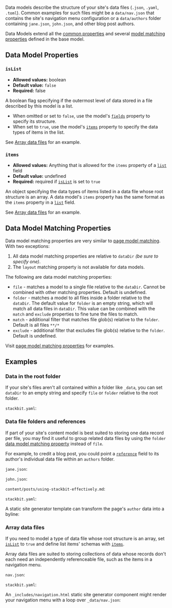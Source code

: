 Data models describe the structure of your site's data files (`.json`, `.yaml`, `.toml`). Common examples for such files might be a `data/nav.json` that contains the site's navigation menu configuration or a `data/authors` folder containing `jane.json`, `john.json`, and other blog post authors.

Data Models extend all the [common properties](https://www.stackbit.com/docs/reference/stackbit-yaml/models/#common_model_properties) and several [model matching properties](https://www.stackbit.com/docs/reference/stackbit-yaml/models/#model_matching_properties) defined in the base model.

## [](https://www.stackbit.com/docs/reference/stackbit-yaml/data-models/#data_model_properties)Data Model Properties

### [](https://www.stackbit.com/docs/reference/stackbit-yaml/data-models/#islist)`isList`

-   **Allowed values:** boolean
-   **Default value:** `false`
-   **Required:** false

A boolean flag specifying if the outermost level of data stored in a file described by this model is a list.

-   When omitted or set to `false`, use the model's [`fields`](https://www.stackbit.com/docs/reference/stackbit-yaml/fields/#field_properties) property to specify its structure.
-   When set to `true`, use the model's [`items`](https://www.stackbit.com/docs/reference/stackbit-yaml/data-models/#items) property to specify the data types of items in the list.

See [Array data files](https://www.stackbit.com/docs/reference/stackbit-yaml/data-models/#array_data_files) for an example.

### [](https://www.stackbit.com/docs/reference/stackbit-yaml/data-models/#items)`items`

-   **Allowed values:** Anything that is allowed for the `items` property of a [`list`](https://www.stackbit.com/docs/reference/stackbit-yaml/fields/#list_field) field
-   **Default value:** undefined
-   **Required:** required if [`isList`](https://www.stackbit.com/docs/reference/stackbit-yaml/data-models/#islist) is set to `true`

An object specifying the data types of items listed in a data file whose root structure is an array. A data model's `items` property has the same format as the `items` property in a [`list`](https://www.stackbit.com/docs/reference/stackbit-yaml/fields/#list_field) field.

See [Array data files](https://www.stackbit.com/docs/reference/stackbit-yaml/data-models/#array_data_files) for an example.

## [](https://www.stackbit.com/docs/reference/stackbit-yaml/data-models/#data_model_matching_properties)Data Model Matching Properties

Data model matching properties are very similar to [page model matching](https://www.stackbit.com/docs/reference/stackbit-yaml/page-models/#page_model_matching_properties). With two exceptions:

1.  All data model matching properties are relative to `dataDir` _(be sure to specify one)_.
2.  The `layout` matching property is not available for data models.

The following are data model matching properties:

-   `file` - matches a model to a single file relative to the `dataDir`. Cannot be combined with other matching properties. Default is undefined.
-   `folder` - matches a model to all files inside a folder relative to the `dataDir`. The default value for `folder` is an empty string, which will match all data files in `dataDir`. This value can be combined with the `match` and `exclude` properties to fine tune the files to match.
-   `match` - additional filter that matches file glob(s) relative to the `folder`. Default is all files `**/*`
-   `exclude` - additional filter that excludes file glob(s) relative to the `folder`. Default is undefined.

Visit [page model matching properties](https://www.stackbit.com/docs/reference/stackbit-yaml/page-models/#page_model_matching_properties) for examples.

## [](https://www.stackbit.com/docs/reference/stackbit-yaml/data-models/#examples)Examples

### [](https://www.stackbit.com/docs/reference/stackbit-yaml/data-models/#data_in_the_root_folder)Data in the root folder

If your site's files aren't all contained within a folder like `_data`, you can set `dataDir` to an empty string and specify `file` or `folder` relative to the root folder.

`stackbit.yaml`:

### [](https://www.stackbit.com/docs/reference/stackbit-yaml/data-models/#data_file_folders_and_references)Data file folders and references

If part of your site's content model is best suited to storing one data record per file, you may find it useful to group related data files by using the `folder` [data model matching property](https://www.stackbit.com/docs/reference/stackbit-yaml/data-models/#data_model_matching_properties) instead of `file`.

For example, to credit a blog post, you could point a [`reference`](https://www.stackbit.com/docs/reference/stackbit-yaml/fields/#reference_field) field to its author's individual data file within an `authors` folder.

`jane.json`:

`john.json`:

`content/posts/using-stackbit-effectively.md`:

`stackbit.yaml`:

A static site generator template can transform the page's `author` data into a byline:

### [](https://www.stackbit.com/docs/reference/stackbit-yaml/data-models/#array_data_files)Array data files

If you need to model a type of data file whose root structure is an array, set [`isList`](https://www.stackbit.com/docs/reference/stackbit-yaml/data-models/#islist) to `true` and define list items' schemas with [`items`](https://www.stackbit.com/docs/reference/stackbit-yaml/data-models/#items).

Array data files are suited to storing collections of data whose records don't each need an independently referenceable file, such as the items in a navigation menu.

`nav.json`:

`stackbit.yaml`:

An `_includes/navigation.html` static site generator component might render your navigation menu with a loop over `_data/nav.json`:
